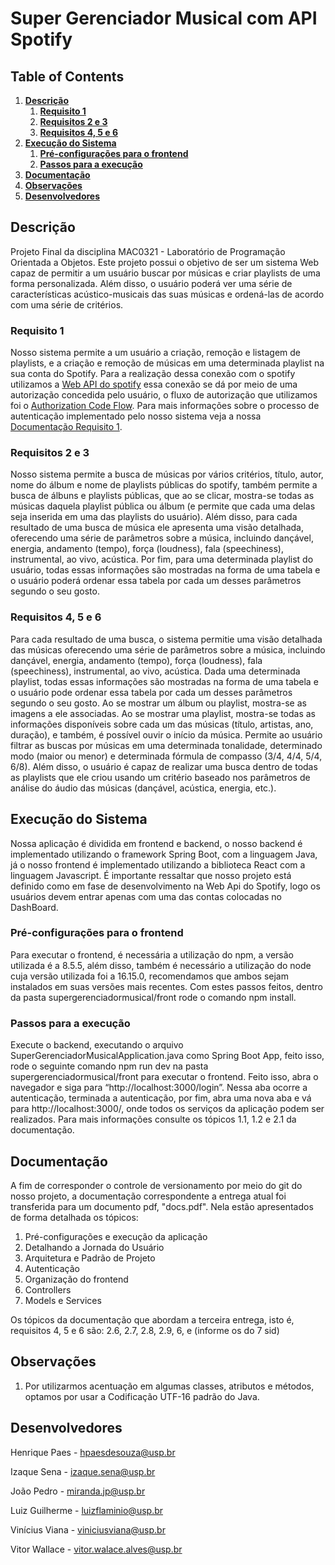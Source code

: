 # Super Gerenciador Musical com API Spotify

## Table of Contents
1. **[Descrição](#Descrção)**
    1. **[Requisito 1](#Requisito-1)**
    2. **[Requisitos 2 e 3](#Requisitos-2-e-3)**
    3. **[Requisitos 4, 5 e 6](#Requisitos-4,-5-e-6)**
2. **[Execução do Sistema](#Execução-do-Sistema)**
    1. **[Pré-configurações para o frontend](#Pré-configurações-para-o-frontend)**
    2. **[Passos para a execução](#Passos-para-a-execução)**
3. **[Documentação](#Documentation)**
4. **[Observações](#Observações)**
5. **[Desenvolvedores](#Desenvolvedores)**

## Descrição

Projeto Final da disciplina MAC0321 - Laboratório de Programação Orientada a Objetos.
Este projeto possui o objetivo de ser um sistema Web capaz de permitir a um usuário buscar por músicas e criar playlists de uma forma personalizada.
Além disso, o usuário poderá ver uma série de características acústico-musicais das suas músicas e ordená-las de acordo com uma série de critérios.

### Requisito 1

Nosso sistema permite a um usuário a criação, remoção e listagem de playlists, e a criação e remoção de músicas em uma determinada playlist na sua conta do Spotify.
Para a realização dessa conexão com o spotify utilizamos a [Web API do spotify](https://developer.spotify.com/documentation/web-api/) essa conexão se dá por meio de uma autorização concedida pelo usuário, 
o fluxo de autorização que utilizamos foi o [Authorization Code Flow](https://developer.spotify.com/documentation/general/guides/authorization/code-flow/).
Para mais informações sobre o processo de autenticação implementado pelo nosso sistema veja a nossa [Documentação Requisito 1](https://docs.google.com/document/d/1cjTkzrrpy6fLiE7F1ueLTiix-Zb1A35GtyUuEEYnOEE/edit#heading=h.4i59c2ceu1x).

### Requisitos 2 e 3

Nosso sistema permite a busca de músicas por vários critérios, título, autor, nome do álbum e nome de playlists públicas do spotify, também permite a busca de álbuns e playlists públicas, que ao se clicar, mostra-se todas as músicas daquela playlist pública ou álbum (e permite que cada uma delas seja inserida em uma das playlists do usuário). Além disso, para cada resultado de uma busca de música ele apresenta uma visão detalhada, oferecendo uma série de parâmetros sobre a música, incluindo dançável, energia, andamento (tempo), força (loudness), fala (speechiness), instrumental, ao vivo, acústica. Por fim, para uma determinada playlist do usuário, todas essas informações são mostradas na forma de uma tabela e o usuário poderá ordenar essa tabela por cada um desses parâmetros segundo o seu gosto.

### Requisitos 4, 5 e 6

Para cada resultado de uma busca, o sistema permitie uma visão detalhada das músicas oferecendo uma série de parâmetros sobre a música, incluindo dançável, energia, andamento (tempo), força (loudness), fala (speechiness), instrumental, ao vivo, acústica.  Dada uma determinada playlist, todas essas informações são mostradas na forma de uma tabela e o usuário pode ordenar essa tabela por cada um desses parâmetros segundo o seu gosto. 
Ao se mostrar um álbum ou playlist, mostra-se as imagens a ele associadas. Ao se mostrar uma playlist, mostra-se todas as informações disponíveis sobre cada um das músicas (título, artistas, ano, duração), e também, é possível ouvir o início da música.
Permite ao usuário filtrar as buscas por músicas em uma determinada tonalidade, determinado modo (maior ou menor) e determinada fórmula de compasso (3/4, 4/4, 5/4, 6/8). 
Além disso, o usuário é capaz de realizar uma busca dentro de todas as playlists que ele criou usando um critério baseado nos parâmetros de análise do áudio das músicas (dançável, acústica, energia, etc.).

## Execução do Sistema

Nossa aplicação é dividida em frontend e backend, o nosso backend é implementado utilizando o framework Spring Boot, com a linguagem Java, já o nosso frontend é implementado utilizando a biblioteca React com a linguagem Javascript. 
É importante ressaltar que nosso projeto está definido como em fase de desenvolvimento na Web Api do Spotify, logo os usuários devem entrar apenas com uma das contas colocadas no DashBoard.

### Pré-configurações para o frontend
Para executar o frontend, é necessária a utilização do npm, a versão utilizada é a 8.5.5, além disso, também é necessário a utilização do node cuja versão utilizada foi a 16.15.0, recomendamos que ambos sejam instalados em suas versões mais recentes. Com estes passos feitos, dentro da pasta supergerenciadormusical/front rode o comando npm install.

### Passos para a execução
Execute o backend, executando o arquivo SuperGerenciadorMusicalApplication.java como Spring Boot App, feito isso, rode o seguinte comando npm run dev na pasta supergerenciadormusical/front para executar o frontend. 
Feito isso, abra o navegador e siga para “http://localhost:3000/login”. Nessa aba ocorre a autenticação, terminada a autenticação, por fim, abra uma nova aba e vá para  http://localhost:3000/, onde todos os serviços da aplicação podem ser realizados.
Para mais informações consulte os tópicos 1.1, 1.2 e 2.1 da documentação.

## Documentação

A fim de corresponder o controle de versionamento por meio do git do nosso projeto, a documentação correspondente a entrega atual foi transferida para um documento pdf, "docs.pdf". Nela estão apresentados de forma detalhada os tópicos: 

1. Pré-configurações e execução da aplicação
2. Detalhando a Jornada do Usuário
3. Arquitetura e Padrão de Projeto
4. Autenticação
5. Organização do frontend
6. Controllers
7. Models e Services

Os tópicos da documentação que abordam a terceira entrega, isto é, requisitos 4, 5 e 6 são: 2.6, 2.7, 2.8, 2.9, 6, e (informe os do 7 sid)

## Observações

1. Por utilizarmos acentuação em algumas classes, atributos e métodos, optamos por usar a Codificação UTF-16 padrão do Java.

## Desenvolvedores

Henrique Paes - hpaesdesouza@usp.br

Izaque Sena - izaque.sena@usp.br

João Pedro - miranda.jp@usp.br

Luiz Guilherme - luizflaminio@usp.br

Vinícius Viana - viniciusviana@usp.br

Vitor Wallace - vitor.walace.alves@usp.br
